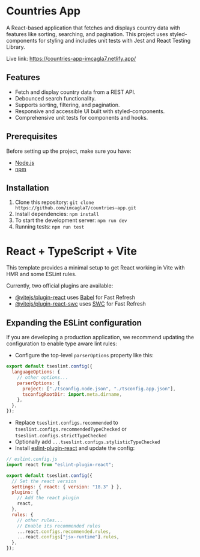 # Countries App

A React-based application that fetches and displays country data with features like sorting, searching, and pagination. This project uses styled-components for styling and includes unit tests with Jest and React Testing Library.

Live link: https://countries-app-imcagla7.netlify.app/

## Features

- Fetch and display country data from a REST API.
- Debounced search functionality.
- Supports sorting, filtering, and pagination.
- Responsive and accessible UI built with styled-components.
- Comprehensive unit tests for components and hooks.

## Prerequisites

Before setting up the project, make sure you have:

- [Node.js](https://nodejs.org/)
- [npm](https://www.npmjs.com/)

## Installation

1. Clone this repository: `git clone https://github.com/imcagla7/countries-app.git`
2. Install dependencies: `npm install`
3. To start the development server: `npm run dev`
4. Running tests: `npm run test`

# React + TypeScript + Vite

This template provides a minimal setup to get React working in Vite with HMR and some ESLint rules.

Currently, two official plugins are available:

- [@vitejs/plugin-react](https://github.com/vitejs/vite-plugin-react/blob/main/packages/plugin-react/README.md) uses [Babel](https://babeljs.io/) for Fast Refresh
- [@vitejs/plugin-react-swc](https://github.com/vitejs/vite-plugin-react-swc) uses [SWC](https://swc.rs/) for Fast Refresh

## Expanding the ESLint configuration

If you are developing a production application, we recommend updating the configuration to enable type aware lint rules:

- Configure the top-level `parserOptions` property like this:

```js
export default tseslint.config({
  languageOptions: {
    // other options...
    parserOptions: {
      project: ["./tsconfig.node.json", "./tsconfig.app.json"],
      tsconfigRootDir: import.meta.dirname,
    },
  },
});
```

- Replace `tseslint.configs.recommended` to `tseslint.configs.recommendedTypeChecked` or `tseslint.configs.strictTypeChecked`
- Optionally add `...tseslint.configs.stylisticTypeChecked`
- Install [eslint-plugin-react](https://github.com/jsx-eslint/eslint-plugin-react) and update the config:

```js
// eslint.config.js
import react from "eslint-plugin-react";

export default tseslint.config({
  // Set the react version
  settings: { react: { version: "18.3" } },
  plugins: {
    // Add the react plugin
    react,
  },
  rules: {
    // other rules...
    // Enable its recommended rules
    ...react.configs.recommended.rules,
    ...react.configs["jsx-runtime"].rules,
  },
});
```
